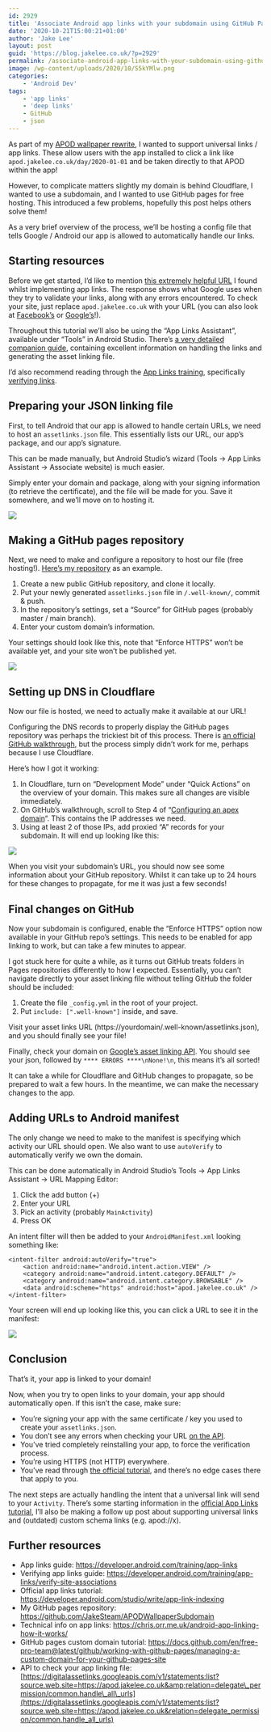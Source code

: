 ```yaml
---
id: 2929
title: 'Associate Android app links with your subdomain using GitHub Pages &#038; Cloudflare'
date: '2020-10-21T15:00:21+01:00'
author: 'Jake Lee'
layout: post
guid: 'https://blog.jakelee.co.uk/?p=2929'
permalink: /associate-android-app-links-with-your-subdomain-using-github-pages-cloudflare/
image: /wp-content/uploads/2020/10/S5kYMlw.png
categories:
    - 'Android Dev'
tags:
    - 'app links'
    - 'deep links'
    - GitHub
    - json
---
```


As part of my [APOD wallpaper rewrite](https://github.com/JakeSteam/Apod-Wallpaper-2/), I wanted to support universal links / app links. These allow users with the app installed to click a link like `apod.jakelee.co.uk/day/2020-01-01` and be taken directly to that APOD within the app!

However, to complicate matters slightly my domain is behind Cloudflare, I wanted to use a subdomain, and I wanted to use GitHub pages for free hosting. This introduced a few problems, hopefully this post helps others solve them!

As a very brief overview of the process, we’ll be hosting a config file that tells Google / Android our app is allowed to automatically handle our links.

## Starting resources

Before we get started, I’d like to mention [this extremely helpful URL](https://digitalassetlinks.googleapis.com/v1/statements:list?source.web.site=https://apod.jakelee.co.uk&relation=delegate_permission/common.handle_all_urls) I found whilst implementing app links. The response shows what Google uses when they try to validate your links, along with any errors encountered. To check your site, just replace `apod.jakelee.co.uk` with your URL (you can also look at [Facebook’s](https://digitalassetlinks.googleapis.com/v1/statements:list?source.web.site=https://facebook.com&relation=delegate_permission/common.handle_all_urls) or [Google’s](https://digitalassetlinks.googleapis.com/v1/statements:list?source.web.site=https://google.com&relation=delegate_permission/common.handle_all_urls)!).

Throughout this tutorial we’ll also be using the “App Links Assistant”, available under “Tools” in Android Studio. There’s [a very detailed companion guide](https://developer.android.com/studio/write/app-link-indexing), containing excellent information on handling the links and generating the asset linking file.

I’d also recommend reading through the [App Links training](https://developer.android.com/training/app-links), specifically [verifying links](https://developer.android.com/training/app-links/verify-site-associations).

## Preparing your JSON linking file

First, to tell Android that our app is allowed to handle certain URLs, we need to host an `assetlinks.json` file. This essentially lists our URL, our app’s package, and our app’s signature.

This can be made manually, but Android Studio’s wizard (Tools -&gt; App Links Assistant -&gt; Associate website) is much easier.

Simply enter your domain and package, along with your signing information (to retrieve the certificate), and the file will be made for you. Save it somewhere, and we’ll move on to hosting it.

[![](https://i0.wp.com/blog.jakelee.co.uk/wp-content/uploads/2020/10/fmBaJx6.png?resize=700%2C496&ssl=1)](https://i0.wp.com/blog.jakelee.co.uk/wp-content/uploads/2020/10/fmBaJx6.png?ssl=1)

## Making a GitHub pages repository

Next, we need to make and configure a repository to host our file (free hosting!). [Here’s my repository](https://github.com/JakeSteam/APODWallpaperSubdomain) as an example.

1. Create a new public GitHub repository, and clone it locally.
2. Put your newly generated `assetlinks.json` file in `/.well-known/`, commit &amp; push.
3. In the repository’s settings, set a “Source” for GitHub pages (probably master / main branch).
4. Enter your custom domain’s information.

Your settings should look like this, note that “Enforce HTTPS” won’t be available yet, and your site won’t be published yet.

[![](https://i1.wp.com/blog.jakelee.co.uk/wp-content/uploads/2020/10/SBMV43c.png?resize=700%2C466&ssl=1)](https://i1.wp.com/blog.jakelee.co.uk/wp-content/uploads/2020/10/SBMV43c.png?ssl=1)

## Setting up DNS in Cloudflare

Now our file is hosted, we need to actually make it available at our URL!

Configuring the DNS records to properly display the GitHub pages repository was perhaps the trickiest bit of this process. There is [an official GitHub walkthrough](https://docs.github.com/en/free-pro-team@latest/github/working-with-github-pages/managing-a-custom-domain-for-your-github-pages-site#configuring-a-subdomain), but the process simply didn’t work for me, perhaps because I use Cloudflare.

Here’s how I got it working:

1. In Cloudflare, turn on “Development Mode” under “Quick Actions” on the overview of your domain. This makes sure all changes are visible immediately.
2. On GitHub’s walkthrough, scroll to Step 4 of “[Configuring an apex domain](https://docs.github.com/en/free-pro-team@latest/github/working-with-github-pages/managing-a-custom-domain-for-your-github-pages-site#configuring-an-apex-domain)“. This contains the IP addresses we need.
3. Using at least 2 of those IPs, add proxied “A” records for your subdomain. It will end up looking like this:

[![](https://i2.wp.com/blog.jakelee.co.uk/wp-content/uploads/2020/10/aLyRemB.png?resize=700%2C170&ssl=1)](https://i2.wp.com/blog.jakelee.co.uk/wp-content/uploads/2020/10/aLyRemB.png?ssl=1)

When you visit your subdomain’s URL, you should now see some information about your GitHub repository. Whilst it can take up to 24 hours for these changes to propagate, for me it was just a few seconds!

## Final changes on GitHub

Now your subdomain is configured, enable the “Enforce HTTPS” option now available in your GitHub repo’s settings. This needs to be enabled for app linking to work, but can take a few minutes to appear.

I got stuck here for quite a while, as it turns out GitHub treats folders in Pages repositories differently to how I expected. Essentially, you can’t navigate directly to your asset linking file without telling GitHub the folder should be included:

1. Create the file `_config.yml` in the root of your project.
2. Put `include: [".well-known"]` inside, and save.

Visit your asset links URL (https://yourdomain/.well-known/assetlinks.json), and you should finally see your file!

Finally, check your domain on [Google’s asset linking API](https://digitalassetlinks.googleapis.com/v1/statements:list?source.web.site=https://apod.jakelee.co.uk&relation=delegate_permission/common.handle_all_urls). You should see your json, followed by `**** ERRORS ****\nNone!\n`, this means it’s all sorted!

It can take a while for Cloudflare and GitHub changes to propagate, so be prepared to wait a few hours. In the meantime, we can make the necessary changes to the app.

## Adding URLs to Android manifest

The only change we need to make to the manifest is specifying which activity our URL should open. We also want to use `autoVerify` to automatically verify we own the domain.

This can be done automatically in Android Studio’s Tools -&gt; App Links Assistant -&gt; URL Mapping Editor:

1. Click the add button (+)
2. Enter your URL
3. Pick an activity (probably `MainActivity`)
4. Press OK

An intent filter will then be added to your `AndroidManifest.xml` looking something like:

```
<intent-filter android:autoVerify="true">
    <action android:name="android.intent.action.VIEW" />
    <category android:name="android.intent.category.DEFAULT" />
    <category android:name="android.intent.category.BROWSABLE" />
    <data android:scheme="https" android:host="apod.jakelee.co.uk" />
</intent-filter>
```

Your screen will end up looking like this, you can click a URL to see it in the manifest:

[![](https://i2.wp.com/blog.jakelee.co.uk/wp-content/uploads/2020/10/I0oX3qx.png?resize=700%2C704&ssl=1)](https://i2.wp.com/blog.jakelee.co.uk/wp-content/uploads/2020/10/I0oX3qx.png?ssl=1)

## Conclusion

That’s it, your app is linked to your domain!

Now, when you try to open links to your domain, your app should automatically open. If this isn’t the case, make sure:

- You’re signing your app with the same certificate / key you used to create your `assetlinks.json`.
- You don’t see any errors when checking your URL [on the API](https://digitalassetlinks.googleapis.com/v1/statements:list?source.web.site=https://apod.jakelee.co.uk&relation=delegate_permission/common.handle_all_urls).
- You’ve tried completely reinstalling your app, to force the verification process.
- You’re using HTTPS (not HTTP) everywhere.
- You’ve read through [the official tutorial](https://developer.android.com/studio/write/app-link-indexing), and there’s no edge cases there that apply to you.

The next steps are actually handling the intent that a universal link will send to your `Activity`. There’s some starting information in the [official App Links tutorial](https://developer.android.com/studio/write/app-link-indexing#handling), I’ll also be making a follow up post about supporting universal links and (outdated) custom schema links (e.g. apod://x).

## Further resources

- App links guide: <https://developer.android.com/training/app-links>
- Verifying app links guide: <https://developer.android.com/training/app-links/verify-site-associations>
- Official app links tutorial: <https://developer.android.com/studio/write/app-link-indexing>
- My GitHub pages repository: <https://github.com/JakeSteam/APODWallpaperSubdomain>
- Technical info on app links: <https://chris.orr.me.uk/android-app-linking-how-it-works/>
- GitHub pages custom domain tutorial: <https://docs.github.com/en/free-pro-team@latest/github/working-with-github-pages/managing-a-custom-domain-for-your-github-pages-site>
- API to check your app linking file: [https://digitalassetlinks.googleapis.com/v1/statements:list?source.web.site=https://apod.jakelee.co.uk&amp;relation=delegate\_permission/common.handle\_all\_urls](https://digitalassetlinks.googleapis.com/v1/statements:list?source.web.site=https://apod.jakelee.co.uk&relation=delegate_permission/common.handle_all_urls)